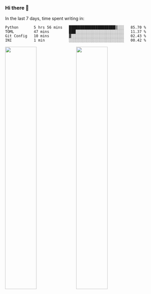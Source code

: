 ### Hi there 👋

In the last 7 days, time spent writing in:

<!--START_SECTION:waka-->
```text
Python       5 hrs 56 mins   █████████████████████▒░░░   85.70 % 
TOML         47 mins         ███░░░░░░░░░░░░░░░░░░░░░░   11.37 % 
Git Config   10 mins         ▓░░░░░░░░░░░░░░░░░░░░░░░░   02.43 % 
INI          1 min           ░░░░░░░░░░░░░░░░░░░░░░░░░   00.42 % 
```
<!--END_SECTION:waka-->

<img src="https://wakatime.com/share/@jimtje/5d0c92de-08f8-4a72-8f2f-6a9693d1e318.svg" width=45% height=45%> <img src="https://wakatime.com/share/@jimtje/501498ae-bda5-4da7-a89d-b40bcdd5556d.svg" width=45% height=45%>
